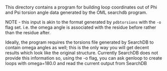 This directory contains a program for building loop coordinates out
of Phi and Psi torsion angle data generated by the OML searchdb program.

NOTE - this input is akin to the format generated by `pdbtorsions`
with the `-o` flag set. i.e. the omega angle is associated with the
residue before rather than the residue after.

Ideally, the program requires the torsions file generated by SearchDB
to contain omega angles as well; this is the only way you will get
decent results which look like the original structure. Currently
SearchDB does not provide this information so, using the -o flag, you
can ask genloop to create loops with omega=180.0 and read the current
output from SearchDB
